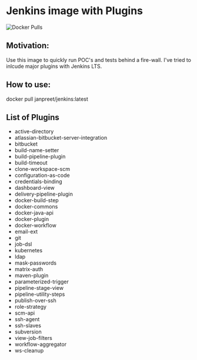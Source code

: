 # Jenkins image with Plugins
![Docker Pulls](https://img.shields.io/docker/pulls/janpreet/jenkins)

## Motivation:

Use this image to quickly run POC's and tests behind a fire-wall. I've tried to inlcude major plugins with Jenkins LTS. 

## How to use:

docker pull janpreet/jenkins:latest

## List of Plugins

- active-directory
- atlassian-bitbucket-server-integration
- bitbucket
- build-name-setter
- build-pipeline-plugin
- build-timeout
- clone-workspace-scm
- configuration-as-code
- credentials-binding
- dashboard-view
- delivery-pipeline-plugin
- docker-build-step
- docker-commons
- docker-java-api
- docker-plugin
- docker-workflow
- email-ext
- git
- job-dsl
- kubernetes
- ldap
- mask-passwords
- matrix-auth
- maven-plugin
- parameterized-trigger
- pipeline-stage-view
- pipeline-utility-steps
- publish-over-ssh
- role-strategy
- scm-api
- ssh-agent
- ssh-slaves
- subversion
- view-job-filters
- workflow-aggregator
- ws-cleanup
